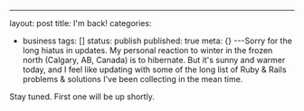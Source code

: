 ---
layout: post
title: I'm back!
categories: 
- business
tags: []
status: publish
published: true
meta: {}
---Sorry for the long hiatus in updates. My personal reaction to winter in the frozen north (Calgary, AB, Canada) is to hibernate. But it's sunny and warmer today, and I feel like updating with some of the long list of Ruby & Rails problems & solutions I've been collecting in the mean time. 

Stay tuned. First one will be up shortly.
